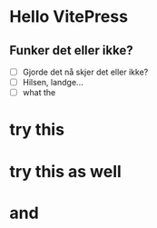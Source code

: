# Hello VitePress
## Funker det eller ikke?
- [ ] Gjorde det nå skjer det eller ikke?
- [ ] Hilsen, landge...
- [ ] what the
# try this 
# try this as well
# and